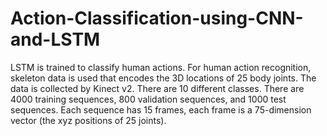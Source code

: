 # Action-Classification-using-CNN-and-LSTM

LSTM is trained to classify human actions. For human action recognition, skeleton data is used that encodes the 3D locations of 25 body joints. The data is collected by Kinect v2. There are 10 different classes. There are 4000 training sequences, 800 validation sequences, and 1000 test sequences. Each sequence has 15 frames, each frame is a 75-dimension vector (the xyz positions of 25 joints). 


